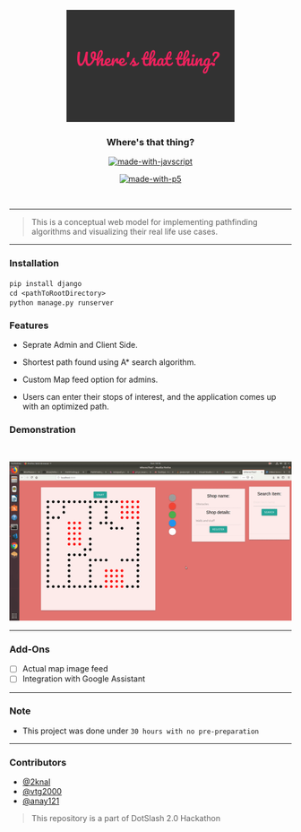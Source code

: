 <p align="center">
  <a href="" rel="noopener">
 <img width=300px src="./assets/wheresthatthing.png" alt="NewsBuster-logo"></a>
</p>

<h3 align="center">Where's that thing?</h3>

<div align="center">

[![made-with-javscript](https://img.shields.io/badge/Made%20with-JavaScript-orange.svg)](https://developer.mozilla.org/bm/docs/Web/JavaScript)

[![made-with-p5](https://img.shields.io/badge/Made%20with-P5-pink.svg)](#)

<br>
</div>

------------------------------------------

> This is a conceptual web model for implementing pathfinding algorithms and visualizing their real life use cases.

------------------------------------------
### Installation
`pip install django`
<br>
`cd <pathToRootDirectory>`
<br>
`python manage.py runserver`

### Features

- Seprate Admin and Client Side.

- Shortest path found using A* search algorithm.

- Custom Map feed option for admins.

- Users can enter their stops of interest, and the application comes up with an optimized path.

### Demonstration

<br>
<p align="center">
<img src ="./assets/WheresThat.gif" width = 600px>
</p>

------------------------------------------

### Add-Ons

- [ ] Actual map image feed
- [ ] Integration with Google Assistant

------------------------------------------

### Note

- This project was done under `30 hours with no pre-preparation`

------------------------------------------
### Contributors

- [@2knal](https://github.com/2knal)
- [@vtg2000](https://github.com/vtg2000)
- [@anay121](https://github.com/anay121)

> This repository is a part of DotSlash 2.0 Hackathon
